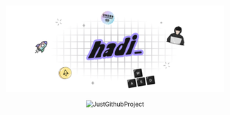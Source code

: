 ![banner](banner.png)



<p align="center">
  <img align="center" src="https://github-readme-streak-stats.herokuapp.com/?user=JustGithubProject&theme=redical&hide_border=true" alt="JustGithubProject" />
</p>







